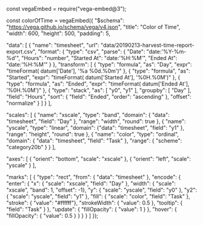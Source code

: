 const vegaEmbed = require("vega-embed@3");

const colorOfTime = vegaEmbed({
  "$schema": "https://vega.github.io/schema/vega/v4.json",
  "title": "Color of Time",
  "width": 600,
  "height": 500,
  "padding": 5,

  "data": [
    {
      "name": "timesheet",
      "url": "data/20190213-harvest-time-report-export.csv",
      "format": {
        "type": "csv",
        "parse": {
          "Date": "date:'%Y-%m-%d'",
          "Hours": "number",
          "Started At": "date:'%H:%M'",
          "Ended At": "date:'%H:%M'"
        }
      },
      "transform": [
        {
          "type": "formula", "as": "Day",
          "expr": "timeFormat( datum['Date'], '%a %0d.%0m')"
        },
        {
          "type": "formula", "as": "Started",
          "expr": "timeFormat( datum['Started At'], '%0H.%0M')"
        },
        {
          "type": "formula", "as": "Ended",
          "expr": "timeFormat( datum['Ended At'], '%0H.%0M')"
        },
        {
          "type": "stack", "as": [ "y0", "y1" ],
          "groupby": [ "Day" ],
          "field": "Hours",
          "sort": { "field": "Ended", "order": "ascending" },
          "offset": "normalize"
        }
      ]
    }
  ],

  "scales": [
    {
      "name": "xscale",
      "type": "band",
      "domain": { "data": "timesheet", "field": "Day" },
      "range": "width",
      "round": true
    },
    {
      "name": "yscale",
      "type": "linear",
      "domain": {"data": "timesheet", "field": "y1" },
      "range": "height",
      "round": true
    },
    {
      "name": "color",
      "type": "ordinal",
      "domain": { "data": "timesheet", "field": "Task" },
      "range": { "scheme": "category20b" }
    }
  ],

  "axes": [
    { "orient": "bottom", "scale": "xscale" },
    { "orient": "left", "scale": "yscale" }
  ],

  "marks": [
    {
      "type": "rect",
      "from": { "data": "timesheet" },
      "encode": {
        "enter": {
          "x": { "scale": "xscale", "field": "Day" },
          "width": { "scale": "xscale", "band": 1, "offset": -1},
          "y": { "scale": "yscale", "field": "y0" },
          "y2": { "scale": "yscale", "field": "y1" },
          "fill": { "scale": "color", "field": "Task" },
          "stroke": { "value": "#ffffff"},
          "strokeWidth": { "value": 0.5 },
          "tooltip": { "field": "Task" }
        },
        "update": {
          "fillOpacity": { "value": 1 }
        },
        "hover": {
          "fillOpacity": { "value": 0.5 }
        }
      }
    }
  ]
});